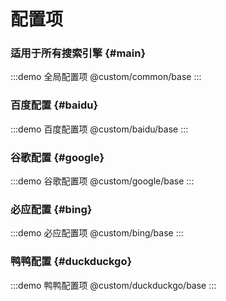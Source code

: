 <Teleport to="body">
  <div id="save_hint"></div>
</Teleport>

<component is="script" src="/inject.js">
</component>

# 配置项

### 适用于所有搜索引擎 {#main}

:::demo 全局配置项
@custom/common/base
:::

### 百度配置 {#baidu}

:::demo 百度配置项
@custom/baidu/base
:::

### 谷歌配置 {#google}

:::demo 谷歌配置项
@custom/google/base
:::

### 必应配置 {#bing}

:::demo 必应配置项
@custom/bing/base
:::

### 鸭鸭配置 {#duckduckgo}

:::demo 鸭鸭配置项
@custom/duckduckgo/base
:::

<style lang="scss">
#save_hint{
  position: fixed;
  top: 50px;
  right: 20px;
  z-index: 66;
  width: 130px;
  height: 100px;

  &:empty{
    display: none;
  }
}
.el-drawer__header{
  margin-bottom: unset;
}

.el-collapse {
  :deep(&-item__header) {
    border: unset;
  }

  .el-form-item{
    margin-bottom: unset;
  }
  &{
    border: unset;
  }
}
</style>
